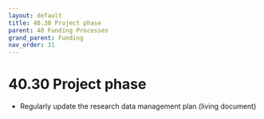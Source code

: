 ```yaml
---
layout: default
title: 40.30 Project phase
parent: 40 Funding Processes
grand_parent: Funding
nav_order: 31
---
```


# 40.30 Project phase

- Regularly update the research data management plan (living document)
